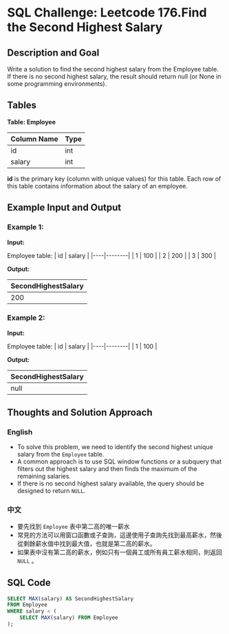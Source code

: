 # SQL Challenge: Leetcode 176.Find the Second Highest Salary

## Description and Goal

Write a solution to find the second highest salary from the Employee table. If there is no second highest salary, the result should return null (or None in some programming environments).

## Tables

**Table: Employee**

| Column Name | Type |
|-------------|------|
| id          | int  |
| salary      | int  |

**id** is the primary key (column with unique values) for this table. Each row of this table contains information about the salary of an employee.

## Example Input and Output

### Example 1:

**Input:**

Employee table:
| id | salary |
|----|--------|
| 1  | 100    |
| 2  | 200    |
| 3  | 300    |

**Output:**

| SecondHighestSalary |
|---------------------|
| 200                 |

### Example 2:

**Input:**

Employee table:
| id | salary |
|----|--------|
| 1  | 100    |

**Output:**

| SecondHighestSalary |
|---------------------|
| null                |

## Thoughts and Solution Approach

### English
* To solve this problem, we need to identify the second highest unique salary from the `Employee` table. 
* A common approach is to use SQL window functions or a subquery that filters out the highest salary and then finds the maximum of the remaining salaries. 
* If there is no second highest salary available, the query should be designed to return `NULL`.

### 中文
* 要先找到 `Employee` 表中第二高的唯一薪水
* 常見的方法可以用窗口函數或子查詢，這邊使用子查詢先找到最高薪水，然後從剩餘薪水值中找到最大值，也就是第二高的薪水。
* 如果表中沒有第二高的薪水，例如只有一個員工或所有員工薪水相同，則返回 `NULL` 。

## SQL Code

```sql
SELECT MAX(salary) AS SecondHighestSalary
FROM Employee
WHERE salary < (
    SELECT MAX(salary) FROM Employee
);

